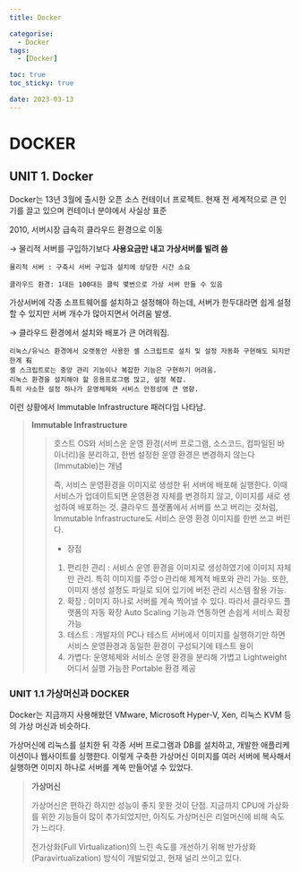 ```yaml
---
title: Docker

categorise:
  - Docker
tags:
  - [Docker]

toc: true
toc_sticky: true

date: 2023-03-13
---
```


# DOCKER
## UNIT 1. Docker

Docker는 13년 3월에 출시한 오픈 소스 컨테이너 프로젝트. 
현재 전 세계적으로 큰 인기를 끌고 있으며 컨테이너 분야에서 사실상 표준

2010, 서버시장 급속히 클라우드 환경으로 이동

  → 물리적 서버를 구입하기보다 **사용요금만 내고 가상서버를 빌려 씀**
  
    물리적 서버 : 구축시 서버 구입과 설치에 상당한 시간 소요
    
    클라우드 환경: 1대든 100대든 클릭 몇번으로 가상 서버 만들 수 있음
  
가상서버에 각종 소프트웨어를 설치하고 설정해야 하는데, 서버가 한두대라면 쉽게 설정할 수 있지만 서버 개수가 많아지면서 어려움 발생.

  → 클라우드 환경에서 설치와 배포가 큰 어려워짐.
  
    리눅스/유닉스 환경에서 오랫동안 사용한 셸 스크립트로 설치 및 설정 자동화 구현해도 되지만 한계 有
    셸 스크립트로는 중앙 관리 기능이나 복잡한 기능은 구현하기 어려움.
    리눅스 환경을 설치해야 할 응용프로그램 많고, 설정 복잡.
    특히 사소한 설정 하나가 운영체제와 서비스 안정성에 큰 영향.
    
 이런 상황에서 Immutable Infrastructure 패러다임 나타남.
 
  > **Immutable Infrastructure**
  >
  >>호스트 OS와 서비스운 운영 환경(서버 프로그램, 소스코드, 컴파일된 바이너리)을 분리하고, 한번 설정한 운영 환경은 변경하지 않는다(Immutable)는 개념
  >>
  >>즉, 서비스 운영환경을 이미지로 생성한 뒤 서버에 배포해 실행한다. 
  >>이때 서비스가 업데이트되면 운영환경 자체를 변경하지 않고, 이미지를 새로 생성하여 배포하는 것.
  >>클라우드 플랫폼에서 서버를 쓰고 버리는 것처럼, Immutable Infrastructure도 서비스 운영 환경 이미지를 한번 쓰고 버린다.
  >> 
  >> - 장점
  >> 1. 편리한 관리 : 서비스 운영 환경을 이미지로 생성하였기에 이미지 자체만 관리. 특히 이미지를 주앙ㅇ관리해 체계적 배포와 관리 가능. 또한, 이미지 생성 설정도 파일로 되어 있기에 버전 관리 시스템 활용 가능.
  >> 2. 확장 : 이미지 하나로 서버를 계속 찍어낼 수 있다. 따라서 클라우드 플랫폼의 자동 확장 Auto Scaling 기능과 연동하면 손쉽게 서비스 확장 가능
  >> 3. 테스트 : 개발자의 PC나 테스트 서버에서 이미지를 실행하기만 하면 서비스 운영환경과 동일한 환경이 구성되기에 테스트 용이
  >> 4. 가볍다: 운영체제와 서비스 운영 환경을 분리해 가볍고 Lightweight 어디서 실행 가능한 Portable 환경 제공

### UNIT 1.1 가상머신과 DOCKER

Docker는 지금까지 사용해왔던 VMware, Microsoft Hyper-V, Xen, 리눅스 KVM 등의 가상 머신과 비슷하다.

가상머신에 리눅스를 설치한 뒤 각종 서버 프로그램과 DB를 설치하고, 개발한 애플리케이션이나 웹사이트를 싱행한다. 이렇게 구축한 가상머신 이미지를 여러 서버에 복사해서 실행하면 이미지 하나로 서버를 계쏙 만들어낼 수 있었다. 

  > **가상머신**
  > 
  > 가상머신은 편하긴 하지만 성능이 좋지 못한 것이 단점. 지금까지 CPU에 가상화를 위한 기능들이 많이 추가되었지만, 아직도 가상머신은 리얼머신에 비해 속도가 느리다. 
  > 
  > 전가상화(Full Virtualization)의 느린 속도를 개선하기 위해 반가상화(Paravirtualization) 방식이 개발되었고, 현재 널리 쓰이고 있다.


